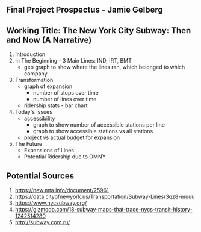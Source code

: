 ## Final Project Prospectus - Jamie Gelberg


## Working Title: The New York City Subway: Then and Now (A Narrative)


1. Introduction
2. In The Beginning - 3 Main Lines: IND, IRT, BMT
	* geo graph to show where the lines ran, which belonged to which company
3. Transformation
	* graph of expansion 
		- number of stops over time
		- number of lines over time
	* ridership stats - bar chart
4. Today's Issues
	* accessibility 
		- graph to show number of accessible stations per line
		- graph to show accessible stations vs all stations 
	* project vs actual budget for expansion
5. The Future
	* Expansions of Lines 
	* Potential Ridership due to OMNY

## Potential Sources
1. https://new.mta.info/document/25961
2. https://data.cityofnewyork.us/Transportation/Subway-Lines/3qz8-muuu
3. https://www.nycsubway.org/
4. https://gizmodo.com/18-subway-maps-that-trace-nycs-transit-history-1242514280
5. http://subway.com.ru/


